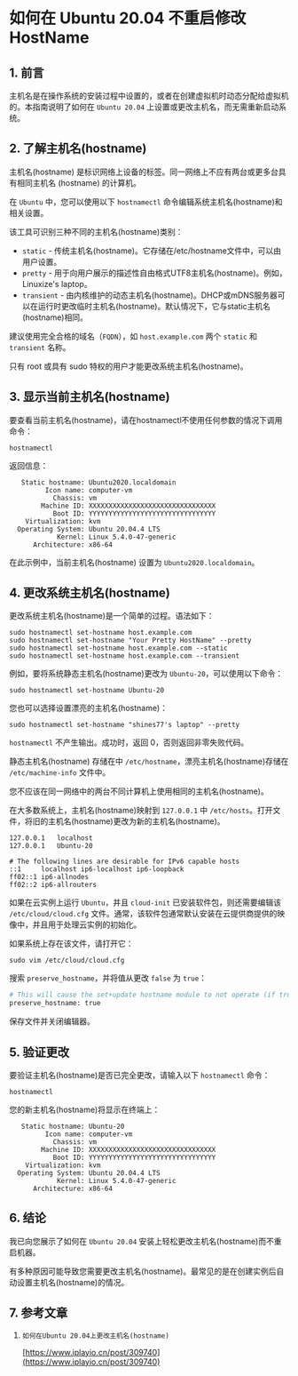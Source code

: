 # 如何在 Ubuntu 20.04 不重启修改 HostName

## 1. 前言

主机名是在操作系统的安装过程中设置的，或者在创建虚拟机时动态分配给虚拟机的。本指南说明了如何在 `Ubuntu 20.04` 上设置或更改主机名，而无需重新启动系统。

## 2. 了解主机名(hostname)

主机名(hostname) 是标识网络上设备的标签。同一网络上不应有两台或更多台具有相同主机名 (hostname) 的计算机。

在 `Ubuntu` 中，您可以使用以下 `hostnamectl` 命令编辑系统主机名(hostname)和相关设置。

该工具可识别三种不同的主机名(hostname)类别：

* `static` - 传统主机名(hostname)。它存储在/etc/hostname文件中，可以由用户设置。
* `pretty` - 用于向用户展示的描述性自由格式UTF8主机名(hostname)。例如，Linuxize's laptop。
* `transient` - 由内核维护的动态主机名(hostname)。DHCP或mDNS服务器可以在运行时更改临时主机名(hostname)。默认情况下，它与static主机名(hostname)相同。

建议使用完全合格的域名（`FQDN`），如 `host.example.com` 两个 `static` 和 `transient` 名称。

只有 root 或具有 sudo 特权的用户才能更改系统主机名(hostname)。

## 3. 显示当前主机名(hostname)

要查看当前主机名(hostname)，请在hostnamectl不使用任何参数的情况下调用命令：

```shell
hostnamectl
```

返回信息：

```text
   Static hostname: Ubuntu2020.localdomain
         Icon name: computer-vm
           Chassis: vm
        Machine ID: XXXXXXXXXXXXXXXXXXXXXXXXXXXXXXXX
           Boot ID: YYYYYYYYYYYYYYYYYYYYYYYYYYYYYYYY
    Virtualization: kvm
  Operating System: Ubuntu 20.04.4 LTS
            Kernel: Linux 5.4.0-47-generic
      Architecture: x86-64
```

在此示例中，当前主机名(hostname) 设置为 `Ubuntu2020.localdomain`。

## 4. 更改系统主机名(hostname)

更改系统主机名(hostname)是一个简单的过程。语法如下：

```shell
sudo hostnamectl set-hostname host.example.com
sudo hostnamectl set-hostname "Your Pretty HostName" --pretty
sudo hostnamectl set-hostname host.example.com --static
sudo hostnamectl set-hostname host.example.com --transient
```

例如，要将系统静态主机名(hostname)更改为 `Ubuntu-20`，可以使用以下命令：

```shell
sudo hostnamectl set-hostname Ubuntu-20
```

您也可以选择设置漂亮的主机名(hostname)：

```shell
sudo hostnamectl set-hostname "shines77's laptop" --pretty
```

`hostnamectl` 不产生输出。成功时，返回 0，否则返回非零失败代码。

静态主机名(hostname) 存储在中 `/etc/hostname`，漂亮主机名(hostname)存储在 `/etc/machine-info` 文件中。

您不应该在同一网络中的两台不同计算机上使用相同的主机名(hostname)。

在大多数系统上，主机名(hostname)映射到 `127.0.0.1` 中 `/etc/hosts`。打开文件，将旧的主机名(hostname)更改为新的主机名(hostname)。

```shell
127.0.0.1   localhost
127.0.0.1   Ubuntu-20

# The following lines are desirable for IPv6 capable hosts
::1     localhost ip6-localhost ip6-loopback
ff02::1 ip6-allnodes
ff02::2 ip6-allrouters
```

如果在云实例上运行 `Ubuntu`，并且 `cloud-init` 已安装软件包，则还需要编辑该 `/etc/cloud/cloud.cfg` 文件。通常，该软件包通常默认安装在云提供商提供的映像中，并且用于处理云实例的初始化。

如果系统上存在该文件，请打开它：

```shell
sudo vim /etc/cloud/cloud.cfg
```

搜索 `preserve_hostname`，并将值从更改 `false` 为 `true`：

```bash
# This will cause the set+update hostname module to not operate (if true)
preserve_hostname: true
```

保存文件并关闭编辑器。

## 5. 验证更改

要验证主机名(hostname)是否已完全更改，请输入以下 `hostnamectl` 命令：

```shell
hostnamectl
```

您的新主机名(hostname)将显示在终端上：

```text
   Static hostname: Ubuntu-20
         Icon name: computer-vm
           Chassis: vm
        Machine ID: XXXXXXXXXXXXXXXXXXXXXXXXXXXXXXXX
           Boot ID: YYYYYYYYYYYYYYYYYYYYYYYYYYYYYYYY
    Virtualization: kvm
  Operating System: Ubuntu 20.04.4 LTS
            Kernel: Linux 5.4.0-47-generic
      Architecture: x86-64
```

## 6. 结论

我已向您展示了如何在 `Ubuntu 20.04` 安装上轻松更改主机名(hostname)而不重启机器。

有多种原因可能导致您需要更改主机名(hostname)。最常见的是在创建实例后自动设置主机名(hostname)的情况。

## 7. 参考文章

1. `如何在Ubuntu 20.04上更改主机名(hostname)`

    [https://www.iplayio.cn/post/309740](https://www.iplayio.cn/post/309740)
